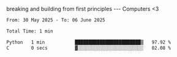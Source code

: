 breaking and building from first principles --- Computers <3

<!--START_SECTION:waka-->

```txt
From: 30 May 2025 - To: 06 June 2025

Total Time: 1 min

Python   1 min           ████████████████████████▒   97.92 %
C        0 secs          ▓░░░░░░░░░░░░░░░░░░░░░░░░   02.08 %
```

<!--END_SECTION:waka-->
